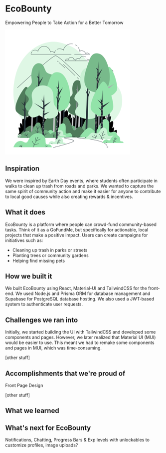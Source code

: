 # EcoBounty
Empowering People to Take Action for a Better Tomorrow

<img src="/public/Forest-bro.svg" width="400" height="400">

## Inspiration

We were inspired by Earth Day events, where students often participate in walks to clean up trash from roads and parks. We wanted to capture the same spirit of community action and make it easier for anyone to contribute to local good causes while also creating rewards & incentives.


## What it does

EcoBounty is a platform where people can crowd-fund community-based tasks. Think of it as a GoFundMe, but specifically for actionable, local projects that make a positive impact. Users can create campaigns for initiatives such as:
- Cleaning up trash in parks or streets
- Planting trees or community gardens
- Helping find missing pets

## How we built it

We built EcoBounty using React, Material-UI and TailwindCSS for the front-end. We used Node.js and Prisma ORM for database management and Supabase for PostgreSQL database hosting. We also used a JWT-based system to authenticate user requests.


## Challenges we ran into

Initially, we started building the UI with TailwindCSS and developed some components and pages. However, we later realized that Material UI (MUI) would be easier to use. This meant we had to remake some components and pages in MUI, which was time-consuming.

[other stuff]


## Accomplishments that we're proud of

Front Page Design

[other stuff]

## What we learned



## What's next for EcoBounty

Notifications, Chatting, Progress Bars & Exp levels with unlockables to customize profiles, image uploads?
